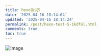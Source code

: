 ```yaml
---
title: hexo测试5
date: '2025-04-16 18:14:04'
updated: '2025-04-16 18:14:24'
permalink: /post/hexo-test-5-1kdfol.html
comments: true
toc: true
---
```






![image](img/image-20250416181418-vr7zacb.png)
